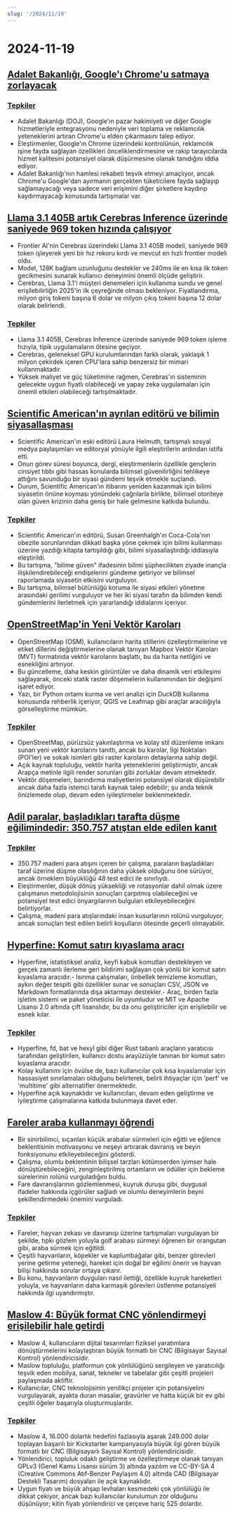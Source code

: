 ```yaml
---
slug: '/2024/11/19'
---
```


# 2024-11-19

## [Adalet Bakanlığı, Google'ı Chrome'u satmaya zorlayacak](https://www.bloomberg.com/news/articles/2024-11-18/doj-will-push-google-to-sell-off-chrome-to-break-search-monopoly)

### [Tepkiler](https://news.ycombinator.com/item?id=42177767)

- Adalet Bakanlığı (DOJ), Google'ın pazar hakimiyeti ve diğer Google hizmetleriyle entegrasyonu nedeniyle veri toplama ve reklamcılık yeteneklerini artıran Chrome'u elden çıkarmasını talep ediyor.
- Eleştirmenler, Google'ın Chrome üzerindeki kontrolünün, reklamcılık işine fayda sağlayan özellikleri önceliklendirmesine ve rakip tarayıcılarda hizmet kalitesini potansiyel olarak düşürmesine olanak tanıdığını iddia ediyor.
- Adalet Bakanlığı'nın hamlesi rekabeti teşvik etmeyi amaçlıyor, ancak Chrome'u Google'dan ayırmanın gerçekten tüketicilere fayda sağlayıp sağlamayacağı veya sadece veri erişimini diğer şirketlere kaydırıp kaydırmayacağı konusunda tartışmalar var.

## [Llama 3.1 405B artık Cerebras Inference üzerinde saniyede 969 token hızında çalışıyor](https://cerebras.ai/blog/llama-405b-inference)

- Frontier AI'nin Cerebras üzerindeki Llama 3.1 405B modeli, saniyede 969 token işleyerek yeni bir hız rekoru kırdı ve mevcut en hızlı frontier modeli oldu.
- Model, 128K bağlam uzunluğunu destekler ve 240ms ile en kısa ilk token gecikmesini sunarak kullanıcı deneyimini önemli ölçüde geliştirir.
- Cerebras, Llama 3.1'i müşteri denemeleri için kullanıma sundu ve genel erişilebilirliğin 2025'in ilk çeyreğinde olması bekleniyor. Fiyatlandırma, milyon giriş tokeni başına 6 dolar ve milyon çıkış tokeni başına 12 dolar olarak belirlendi.

### [Tepkiler](https://news.ycombinator.com/item?id=42178761)

- Llama 3.1 405B, Cerebras Inference üzerinde saniyede 969 token işleme hızıyla, tipik uygulamaların ötesine geçiyor.
- Cerebras, geleneksel GPU kurulumlarından farklı olarak, yaklaşık 1 milyon çekirdek içeren CPU'lara sahip benzersiz bir mimari kullanmaktadır.
- Yüksek maliyet ve güç tüketimine rağmen, Cerebras'ın sisteminin gelecekte uygun fiyatlı olabileceği ve yapay zeka uygulamaları için önemli etkileri olabileceği tartışılmaktadır.

## [Scientific American'ın ayrılan editörü ve bilimin siyasallaşması](https://reason.com/2024/11/18/how-scientific-americans-departing-editor-helped-degrade-science/)

- Scientific American'ın eski editörü Laura Helmuth, tartışmalı sosyal medya paylaşımları ve editoryal yönüyle ilgili eleştirilerin ardından istifa etti.
- Onun görev süresi boyunca, dergi, eleştirmenlerin özellikle gençlerin cinsiyet tıbbı gibi hassas konularda bilimsel güvenilirliğini tehlikeye attığını savunduğu bir siyasi gündemi teşvik etmekle suçlandı.
- Durum, Scientific American'ın itibarını yeniden kazanmak için bilimi siyasetin önüne koyması yönündeki çağrılarla birlikte, bilimsel otoriteye olan güven krizinin daha geniş bir hale gelmesine katkıda bulundu.

### [Tepkiler](https://news.ycombinator.com/item?id=42177619)

- Scientific American'ın editörü, Susan Greenhalgh'ın Coca-Cola'nın obezite sorunlarından dikkati başka yöne çekmek için bilimi kullanması üzerine yazdığı kitapta tartışıldığı gibi, bilimi siyasallaştırdığı iddiasıyla eleştirildi.
- Bu tartışma, "bilime güven" ifadesinin bilimi şüphecilikten ziyade inançla ilişkilendirebileceği endişelerini gündeme getiriyor ve bilimsel raporlamada siyasetin etkisini vurguluyor.
- Bu tartışma, bilimsel bütünlüğü koruma ile siyasi etkileri yönetme arasındaki gerilimi vurguluyor ve her iki siyasi tarafın da bilimden kendi gündemlerini ilerletmek için yararlandığı iddialarını içeriyor.

## [OpenStreetMap'in Yeni Vektör Karoları](https://tech.marksblogg.com/osm-mvt-vector-tiles.html)

- OpenStreetMap (OSM), kullanıcıların harita stillerini özelleştirmelerine ve etiket dillerini değiştirmelerine olanak tanıyan Mapbox Vektör Karoları (MVT) formatında vektör karolarını başlattı, bu da harita netliğini ve esnekliğini artırıyor.
- Bu güncelleme, daha keskin görüntüler ve daha dinamik veri etkileşimi sağlayarak, önceki statik raster döşemelerin kullanımından bir değişimi işaret ediyor.
- Yazı, bir Python ortamı kurma ve veri analizi için DuckDB kullanma konusunda rehberlik içeriyor, QGIS ve Leafmap gibi araçlar aracılığıyla görselleştirme mümkün.

### [Tepkiler](https://news.ycombinator.com/item?id=42182519)

- OpenStreetMap, pürüzsüz yakınlaştırma ve kolay stil düzenleme imkanı sunan yeni vektör karolarını tanıttı, ancak bu karolar, İlgi Noktaları (POI'ler) ve sokak isimleri gibi raster karoların detaylarına sahip değil.
- Açık kaynak topluluğu, vektör harita yeteneklerini geliştirmiştir, ancak Arapça metinle ilgili render sorunları gibi zorluklar devam etmektedir.
- Vektör döşemeleri, barındırma maliyetlerini potansiyel olarak düşürebilir ancak daha fazla istemci tarafı kaynak talep edebilir; şu anda teknik önizlemede olup, devam eden iyileştirmeler beklenmektedir.

## [Adil paralar, başladıkları tarafta düşme eğilimindedir: 350.757 atıştan elde edilen kanıt](https://www.researchgate.net/publication/374700857_Fair_coins_tend_to_land_on_the_same_side_they_started_Evidence_from_350757_flips)

### [Tepkiler](https://news.ycombinator.com/item?id=42181345)

- 350.757 madeni para atışını içeren bir çalışma, paraların başladıkları taraf üzerine düşme olasılığının daha yüksek olduğunu öne sürüyor, ancak örneklem büyüklüğü 48 test edici ile sınırlıydı.
- Eleştirmenler, düşük dönüş yüksekliği ve rotasyonlar dahil olmak üzere çalışmanın metodolojisinin sonuçları çarpıtmış olabileceğini ve potansiyel test edici önyargılarının bulguları etkileyebileceğini belirtiyorlar.
- Çalışma, madeni para atışlarındaki insan kusurlarının rolünü vurguluyor, ancak sonuçları test edilen belirli koşulların ötesinde geçerli olmayabilir.

## [Hyperfine: Komut satırı kıyaslama aracı](https://github.com/sharkdp/hyperfine)

- Hyperfine, istatistiksel analiz, keyfi kabuk komutları destekleyen ve gerçek zamanlı ilerleme geri bildirimi sağlayan çok yönlü bir komut satırı kıyaslama aracıdır.- Isınma çalışmaları, önbellek temizleme komutları, aykırı değer tespiti gibi özellikler sunar ve sonuçları CSV, JSON ve Markdown formatlarında dışa aktarmayı destekler.- Araç, birden fazla işletim sistemi ve paket yöneticisi ile uyumludur ve MIT ve Apache Lisansı 2.0 altında çift lisanslıdır, bu da onu geliştiriciler için erişilebilir ve esnek kılar.

### [Tepkiler](https://news.ycombinator.com/item?id=42177462)

- Hyperfine, fd, bat ve hexyl gibi diğer Rust tabanlı araçların yaratıcısı tarafından geliştirilen, kullanıcı dostu arayüzüyle tanınan bir komut satırı kıyaslama aracıdır.
- Kolay kullanımı için övülse de, bazı kullanıcılar çok kısa kıyaslamalar için hassasiyet sınırlamaları olduğunu belirterek, belirli ihtiyaçlar için 'perf' ve 'multitime' gibi alternatifler önermektedir.
- Hyperfine açık kaynaklıdır ve kullanıcıları, devam eden geliştirme ve iyileştirme çalışmalarına katkıda bulunmaya davet eder.

## [Fareler araba kullanmayı öğrendi](https://theconversation.com/im-a-neuroscientist-who-taught-rats-to-drive-their-joy-suggests-how-anticipating-fun-can-enrich-human-life-239029)

- Bir sinirbilimci, sıçanları küçük arabalar sürmeleri için eğitti ve eğlence beklentisinin motivasyonu ve neşeyi artırarak davranış ve beyin fonksiyonunu etkileyebileceğini gösterdi.
- Çalışma, olumlu beklentinin bilişsel tarzları kötümserden iyimser hale dönüştürebileceğini, zenginleştirilmiş ortamların ve ödüller için bekleme sürelerinin rolünü vurguladığını buldu.
- Fare davranışlarının gözlemlenmesi, kuyruk duruşu gibi, duygusal ifadeler hakkında içgörüler sağladı ve olumlu deneyimlerin beyni şekillendirmedeki önemini vurguladı.

### [Tepkiler](https://news.ycombinator.com/item?id=42179774)

- Fareler, hayvan zekası ve davranışı üzerine tartışmaları vurgulayan bir şekilde, tıpkı gözlem yoluyla golf arabası sürmeyi öğrenen bir orangutan gibi, araba sürmek için eğitildi.
- Çeşitli hayvanların, köpekler ve kaplumbağalar gibi, benzer görevleri yerine getirme yeteneği, hareket için doğal bir eğilimi önerir ve hayvan bilişi hakkında sorular ortaya çıkarır.
- Bu konu, hayvanların duyguları nasıl ilettiği, özellikle kuyruk hareketleri yoluyla, ve hayvanların daha karmaşık görevleri üstlenme potansiyeli hakkında ilgi uyandırmıştır.

## [Maslow 4: Büyük format CNC yönlendirmeyi erişilebilir hale getirdi](https://www.maslowcnc.com)

- Maslow 4, kullanıcıların dijital tasarımları fiziksel yaratımlara dönüştürmelerini kolaylaştıran büyük formatlı bir CNC (Bilgisayar Sayısal Kontrol) yönlendiricisidir.
- Maslow topluluğu, platformun çok yönlülüğünü sergileyen ve yaratıcılığı teşvik eden mobilya, sanat, tekneler ve tabelalar gibi çeşitli projeleri paylaşmada aktiftir.
- Kullanıcılar, CNC teknolojisinin yenilikçi projeler için potansiyelini vurgulayarak, ayakta duran masalar, gravürler ve hatta küçük bir ev gibi çeşitli öğeler başarıyla oluşturmuşlardır.

### [Tepkiler](https://news.ycombinator.com/item?id=42179467)

- Maslow 4, 16.000 dolarlık hedefini fazlasıyla aşarak 249.000 dolar toplayan başarılı bir Kickstarter kampanyasıyla büyük ilgi gören büyük formatlı bir CNC (Bilgisayarlı Sayısal Kontrol) yönlendiricisidir.
- Yönlendirici, topluluk odaklı geliştirme ve özelleştirmeye olanak tanıyan GPLv3 (Genel Kamu Lisansı sürüm 3) altında yazılım ve CC-BY-SA 4 (Creative Commons Atıf-Benzer Paylaşım 4.0) altında CAD (Bilgisayar Destekli Tasarım) dosyaları ile açık kaynaklıdır.
- Uygun fiyatı ve büyük ahşap levhaları kesmedeki çok yönlülüğü ile dikkat çekiyor, ancak bazı kullanıcılar kurulumun zor olduğunu düşünüyor; kitin fiyatı yönlendirici ve çerçeve hariç 525 dolardır.

<head>
  <meta property="og:title" content="Adalet Bakanlığı, Google'ı Chrome'u satmaya zorlayacak" />
  <meta property="og:type" content="website" />
  <meta property="og:image" content="https://og.cho.sh/api/og/?title=Adalet%20Bakanl%C4%B1%C4%9F%C4%B1%2C%20Google'%C4%B1%20Chrome'u%20satmaya%20zorlayacak&subheading=19%20Kas%C4%B1m%202024%20Sal%C4%B1%3A%20Hacker%20Haber%20%C3%96zeti" />
</head>
